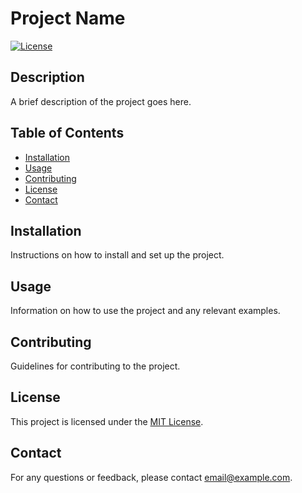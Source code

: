 # Project Name

[![License](https://img.shields.io/badge/license-MIT-blue.svg)](LICENSE)

## Description

A brief description of the project goes here.

## Table of Contents

- [Installation](#installation)
- [Usage](#usage)
- [Contributing](#contributing)
- [License](#license)
- [Contact](#contact)

## Installation

Instructions on how to install and set up the project.

## Usage

Information on how to use the project and any relevant examples.

## Contributing

Guidelines for contributing to the project.

## License

This project is licensed under the [MIT License](LICENSE).

## Contact

For any questions or feedback, please contact [email@example.com](mailto:email@example.com).
